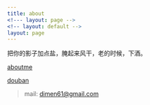 ```yaml
---
title: about
<!--- layout: page -->
<!-- layout: default -->
layout: page
---
```


把你的影子加点盐，腌起来风干，老的时候，下酒。

[aboutme](http://about.me/dimen61)

[douban](http://www.douban.com/people/waterfiredm/)

> mail: dimen61@gmail.com
